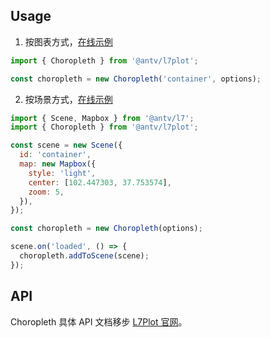 ## Usage

1. 按图表方式，[在线示例](https://l7plot.antv.vision/zh/examples/choropleth/administrative#china-map)

```js
import { Choropleth } from '@antv/l7plot';

const choropleth = new Choropleth('container', options);
```

2. 按场景方式，[在线示例](/zh/examples/choropleth/administrative#china-map)

```js
import { Scene, Mapbox } from '@antv/l7';
import { Choropleth } from '@antv/l7plot';

const scene = new Scene({
  id: 'container',
  map: new Mapbox({
    style: 'light',
    center: [102.447303, 37.753574],
    zoom: 5,
  }),
});

const choropleth = new Choropleth(options);

scene.on('loaded', () => {
  choropleth.addToScene(scene);
});
```

## API

Choropleth 具体 API 文档移步 [L7Plot 官网](https://l7plot.antv.vision/zh/docs/api/plots/choropleth)。
